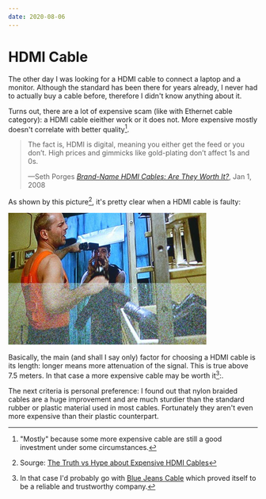 ```yaml
---
date: 2020-08-06
---
```


# HDMI Cable

The other day I was looking for a HDMI cable to connect a laptop and a monitor. Although the standard has been there for years already, I never had to actually buy a cable before, therefore I didn't know anything about it.

Turns out, there are a lot of expensive scam (like with Ethernet cable category): a HDMI cable eieither work or it does not. More expensive mostly doesn't correlate with better quality[^1].


> The fact is, HDMI is digital, meaning you either get the feed or you don’t. High prices and gimmicks like gold-plating don’t affect 1s and 0s.
> <footer class="">—Seth Porges <cite><a href="https://www.popularmechanics.com/technology/gadgets/reviews/a2347/4235717/">Brand-Name HDMI Cables: Are They Worth It?</a></cite>, Jan 1, 2008</footer>

As shown by this picture[^2], it's pretty clear when a HDMI cable is faulty:

![Rose](./static/bad_hdmi_cable.jpeg)


Basically, the main (and shall I say only) factor for choosing a HDMI cable is its length: longer means more attenuation of the signal. This is true above 7.5 meters. In that case a more expensive cable may be worth it[^3]:.

The next criteria is personal preference: I found out that nylon braided cables are a huge improvement and are much sturdier than the standard rubber or plastic material used in most cables. Fortunately they aren't even more expensive than their plastic counterpart.


[^1]: "Mostly" because some more expensive cable are still a good investment under some circumstances.
[^2]: Sourge: [The Truth vs Hype about Expensive HDMI Cables](https://www.audioholics.com/audio-video-cables/truth-about-expensive-hdmi-cables)
[^3]: In that case I'd probably go with [Blue Jeans Cable](https://www.bluejeanscable.com/store/hdmi-cables/hdmi-cable.htm) which proved itself to be a reliable and trustworthy company.
